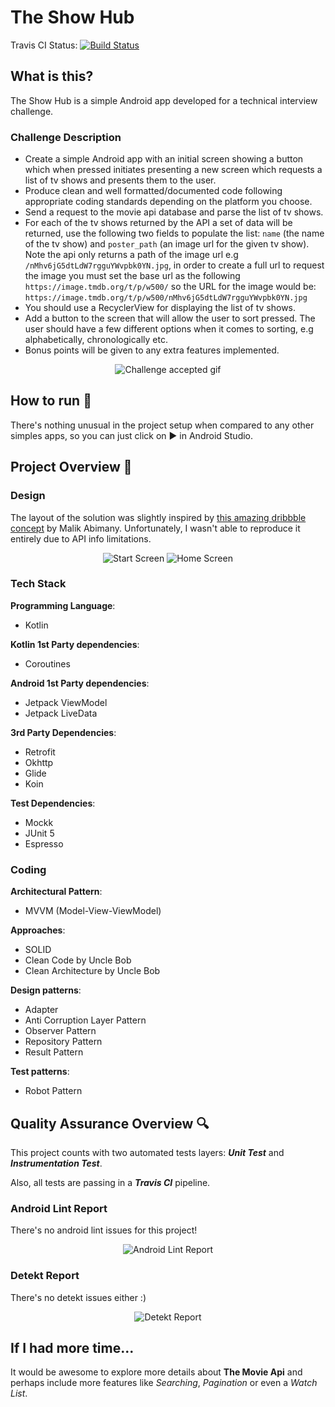 # The Show Hub
Travis CI Status:
[![Build Status](https://travis-ci.com/marcosvbras/theshowhub.svg?branch=master)](https://travis-ci.com/marcosvbras/theshowhub)

## What is this?
The Show Hub is a simple Android app developed for a technical interview challenge.

### Challenge Description
- Create a simple Android app with an initial screen showing a button which when pressed initiates presenting a new screen which requests a list of tv shows and presents them to the user.
- Produce clean and well formatted/documented code following appropriate coding standards depending on the platform you choose.
- Send a request to the movie api database and parse the list of tv shows.
- For each of the tv shows returned by the API a set of data will be returned, use the following two fields to populate the list: `name`  (the name of the tv show) and `poster_path` (an image url for the given tv show). Note the api only returns a path of the image url e.g `/nMhv6jG5dtLdW7rgguYWvpbk0YN.jpg`, in order to create a full url to request the image you must set the base url as the following `https://image.tmdb.org/t/p/w500/` so the URL for the image would be: `https://image.tmdb.org/t/p/w500/nMhv6jG5dtLdW7rgguYWvpbk0YN.jpg`
- You should use a RecyclerView for displaying the list of tv shows.
- Add a button to the screen that will allow the user to sort pressed. The user should have a few different options when it comes to sorting, e.g alphabetically, chronologically etc.
- Bonus points will be given to any extra features implemented.

<p  align="center">
<img  src="repoImages/challenge.gif"  alt="Challenge accepted gif"/>
</p>

## How to run :running: 
There's nothing unusual in the project setup when compared to any other simples apps, so you can just click on :arrow_forward: in Android Studio.

## Project Overview :triangular_ruler:

### Design

The layout of the solution was slightly inspired by [this amazing dribbble concept](https://dribbble.com/shots/15279034-Abda-Full-Screen-App/attachments/7032023?mode=media) by Malik Abimany. Unfortunately, I wasn't able to reproduce it entirely due to API info limitations.

<p  align="center">
<img  src="repoImages/startScreen.png"  alt="Start Screen"/>
<img  src="repoImages/homeScreen.png"  alt="Home Screen"/>
</p>
  
### Tech Stack

**Programming Language**: 
- Kotlin

**Kotlin 1st Party dependencies**:
- Coroutines

**Android 1st Party dependencies**:
- Jetpack ViewModel
- Jetpack LiveData

**3rd Party Dependencies**:
- Retrofit
- Okhttp
- Glide
- Koin

**Test Dependencies**:
- Mockk
- JUnit 5
- Espresso

### Coding

**Architectural Pattern**: 
- MVVM (Model-View-ViewModel)

**Approaches**:
- SOLID
- Clean Code by Uncle Bob
- Clean Architecture by Uncle Bob

**Design patterns**:
- Adapter
- Anti Corruption Layer Pattern
- Observer Pattern
- Repository Pattern
- Result Pattern

**Test patterns**:
- Robot Pattern

## Quality Assurance Overview :mag:

This project counts with two automated tests layers: ***Unit Test*** and ***Instrumentation Test***.

Also, all tests are passing in a ***Travis CI*** pipeline.

### Android Lint Report

There's no android lint issues for this project!
<p  align="center">
<img  src="repoImages/lint.png"  alt="Android Lint Report"/>
</p>

### Detekt Report

There's no detekt issues either :)
<p  align="center">
<img  src="repoImages/detekt.png"  alt="Detekt Report"/>
</p>

## If I had more time...

It would be awesome to explore more details about **The Movie Api** and perhaps include more features like *Searching*, *Pagination* or even a *Watch List*. 